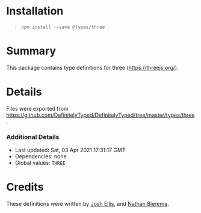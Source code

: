 # Installation
> `npm install --save @types/three`

# Summary
This package contains type definitions for three (https://threejs.org/).

# Details
Files were exported from https://github.com/DefinitelyTyped/DefinitelyTyped/tree/master/types/three.

### Additional Details
 * Last updated: Sat, 03 Apr 2021 17:31:17 GMT
 * Dependencies: none
 * Global values: `THREE`

# Credits
These definitions were written by [Josh Ellis](https://github.com/joshuaellis), and [Nathan Bierema](https://github.com/Methuselah96).
